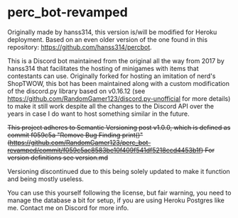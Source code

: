 # perc_bot-revamped

Originally made by hanss314, this version is/will be modified for Heroku deployment.
Based on an even older version of the one found in this repository: https://github.com/hanss314/percbot.

This is a Discord bot maintained from the original all the way from 2017 by hanss314 that facilitates the hosting of minigames with items that contestants can use. Originally forked for hosting an imitation of nerd's ShopTWOW, this bot has been maintained along with a custom modification of the discord.py library based on v0.16.12 (see https://github.com/RandomGamer123/discord.py-unofficial for more details) to make it still work despite all the changes to the Discord API over the years in case I do want to host something similar in the future.

~~This project adheres to Semantic Versioning post v1.0.0, which is defined as commit f059c5a "Remove Bug Finding print()" (https://github.com/RandomGamer123/perc_bot-revamped/commit/f059c5ac8583be10f409f541df5218ccd4453b1f)
For version definitions see version.md~~

Versioning discontinued due to this being solely updated to make it function and being mostly useless.

You can use this yourself following the license, but fair warning, you need to manage the database a bit for setup, if you are using Heroku Postgres like me. Contact me on Discord for more info. 
